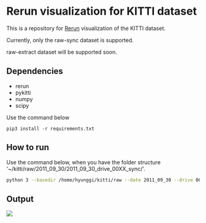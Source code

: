 # Rerun visualization for KITTI dataset

This is a repository for [Rerun]() visualization of the KITTI dataset.

Currently, only the raw-sync dataset is supported.

raw-extract dataset will be supported soon.

## Dependencies

- rerun
- pykitti
- numpy
- scipy

Use the command below 

```
pip3 install -r requirements.txt 
```

## How to run

Use the command below, when you have the folder structure '~/kitti/raw/2011_09_30/2011_09_30_drive_00XX_sync/'.

``` bash
python 3 --basedir /home/hyunggi/kitti/raw --date 2011_09_30 --drive 0020
```

## Output

![](output.gif)

